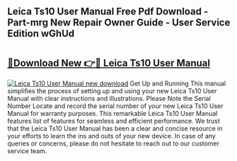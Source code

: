 ## Leica Ts10 User Manual Free Pdf Download - Part-mrg New Repair Owner Guide - User Service Edition wGhUd

# <h2><a href="http://bc32630.oget.top/?id=Leica+Ts10+User+Manual">🔗Download New 👉🔴 Leica Ts10 User Manual</a></h2>

[![Leica Ts10 User Manual new download](https://i.imgur.com/5g1atiW.png)](http://bc32630.oget.top/?id=Leica+Ts10+User+Manual)
Get Up and Running This manual simplifies the process of setting up and using your new Leica Ts10 User Manual with clear instructions and illustrations. Please Note the Serial Number Locate and record the serial number of your new Leica Ts10 User Manual for warranty purposes. This remarkable Leica Ts10 User Manual features list of features for seamless and efficient performance. We trust that the Leica Ts10 User Manual has been a clear and concise resource in your efforts to learn the ins and outs of your new device. In case of any queries or concerns, please do not hesitate to reach out to our customer service team.

